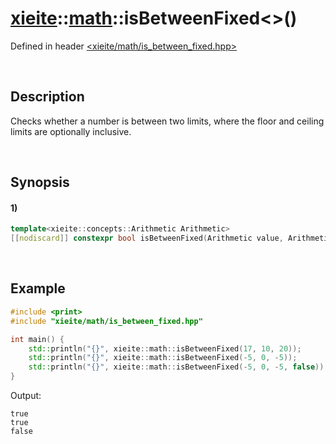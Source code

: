 # [xieite](../../xieite.md)\:\:[math](../../math.md)\:\:isBetweenFixed\<\>\(\)
Defined in header [<xieite/math/is_between_fixed.hpp>](../../../include/xieite/math/is_between_fixed.hpp)

&nbsp;

## Description
Checks whether a number is between two limits, where the floor and ceiling limits are optionally inclusive.

&nbsp;

## Synopsis
#### 1)
```cpp
template<xieite::concepts::Arithmetic Arithmetic>
[[nodiscard]] constexpr bool isBetweenFixed(Arithmetic value, Arithmetic limit1, Arithmetic limit2, bool floorInclusive = true, bool ceilingInclusive = true) noexcept;
```

&nbsp;

## Example
```cpp
#include <print>
#include "xieite/math/is_between_fixed.hpp"

int main() {
    std::println("{}", xieite::math::isBetweenFixed(17, 10, 20));
    std::println("{}", xieite::math::isBetweenFixed(-5, 0, -5));
    std::println("{}", xieite::math::isBetweenFixed(-5, 0, -5, false));
}
```
Output:
```
true
true
false
```
